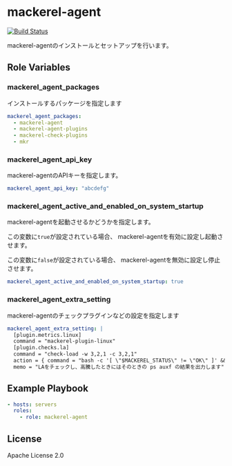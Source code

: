 mackerel-agent
=========

[![Build Status](https://travis-ci.org/wate/ansible-role-mackerel-agent.svg?branch=master)](https://travis-ci.org/wate/ansible-role-mackerel-agent)

mackerel-agentのインストールとセットアップを行います。

Role Variables
--------------

### mackerel_agent_packages

インストールするパッケージを指定します

```yml
mackerel_agent_packages:
  - mackerel-agent
  - mackerel-agent-plugins
  - mackerel-check-plugins
  - mkr

```

### mackerel_agent_api_key

mackerel-agentのAPIキーを指定します。

```yml
mackerel_agent_api_key: "abcdefg"
```

### mackerel_agent_active_and_enabled_on_system_startup

mackerel-agentを起動させるかどうかを指定します。

この変数に`true`が設定されている場合、
mackerel-agentを有効に設定し起動させます。

この変数に`false`が設定されている場合、
mackerel-agentを無効に設定し停止させます。

```yml
mackerel_agent_active_and_enabled_on_system_startup: true
```

### mackerel_agent_extra_setting

mackerel-agentのチェックプラグインなどの設定を指定します

```yml
mackerel_agent_extra_setting: |
  [plugin.metrics.linux]
  command = "mackerel-plugin-linux"
  [plugin.checks.la]
  command = "check-load -w 3,2,1 -c 3,2,1"
  action = { command = "bash -c '[ \"$MACKEREL_STATUS\" != \"OK\" ]' && date >> /var/log/ps-auxf.txt && ps auxf >> /var/log/ps-auxf.txt", user = "root" }
  memo = "LAをチェックし、高騰したときにはそのときの ps auxf の結果を出力します"
```

Example Playbook
----------------

```yml
- hosts: servers
  roles:
    - role: mackerel-agent
```

License
-------

Apache License 2.0
